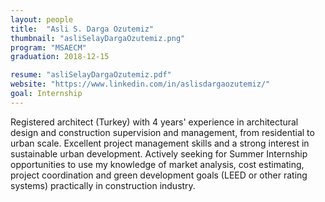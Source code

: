 ```yaml
---
layout: people
title:  "Asli S. Darga Ozutemiz"
thumbnail: "asliSelayDargaOzutemiz.png"
program: "MSAECM"
graduation: 2018-12-15

resume: "asliSelayDargaOzutemiz.pdf"
website: "https://www.linkedin.com/in/aslisdargaozutemiz/"
goal: Internship 
---
```


Registered architect (Turkey) with 4 years' experience in architectural design and construction supervision and management, from residential to urban scale. Excellent project management skills and a strong interest in sustainable urban development. Actively seeking for Summer Internship opportunities to use my knowledge of market analysis, cost estimating, project coordination and green development goals (LEED or other rating systems) practically in construction industry. 